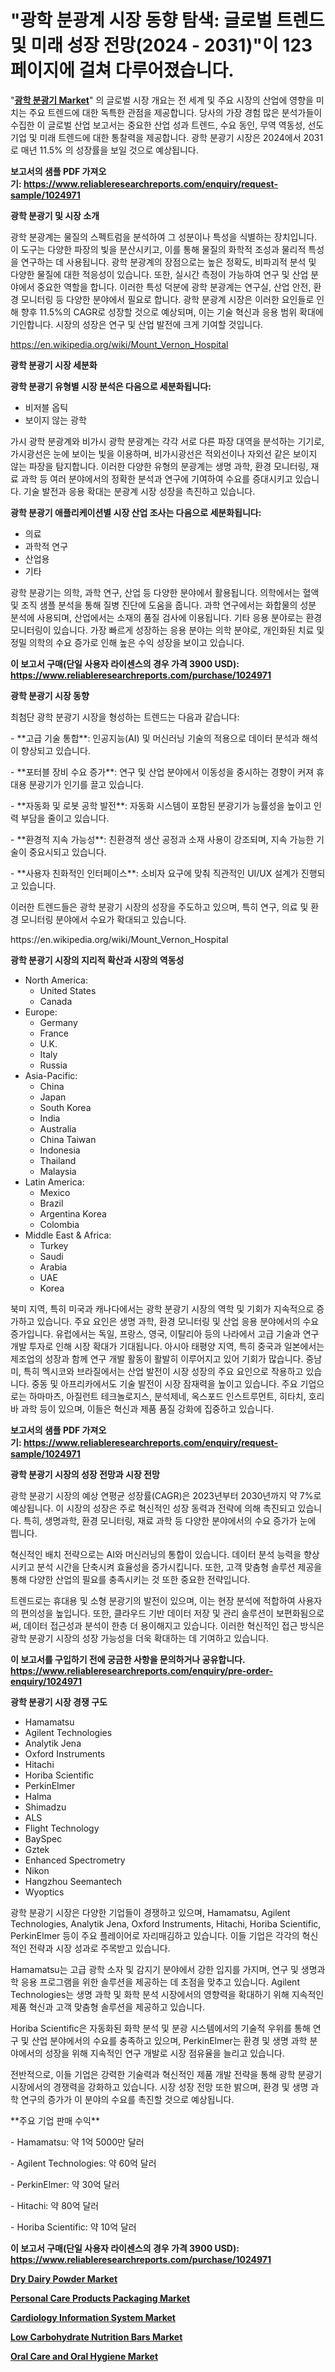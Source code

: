 <p><h1>"광학 분광계 시장 동향 탐색: 글로벌 트렌드 및 미래 성장 전망(2024 - 2031)"이 123페이지에 걸쳐 다루어졌습니다.</h1></p><p>"<strong><a href="https://www.reliableresearchreports.com/optical-spectroscope-r1024971">광학 분광기 Market</a></strong>" 의 글로벌 시장 개요는 전 세계 및 주요 시장의 산업에 영향을 미치는 주요 트렌드에 대한 독특한 관점을 제공합니다. 당사의 가장 경험 많은 분석가들이 수집한 이 글로벌 산업 보고서는 중요한 산업 성과 트렌드, 수요 동인, 무역 역동성, 선도 기업 및 미래 트렌드에 대한 통찰력을 제공합니다. 광학 분광기 시장은 2024에서 2031로 매년 11.5% 의 성장률을 보일 것으로 예상됩니다.</p>
<p><strong>보고서의 샘플 PDF 가져오기:&nbsp;<a href="https://www.reliableresearchreports.com/enquiry/request-sample/1024971">https://www.reliableresearchreports.com/enquiry/request-sample/1024971</a></strong></p>
<p><strong>광학 분광기 및 시장 소개</strong></p>
<p><p>광학 분광계는 물질의 스펙트럼을 분석하여 그 성분이나 특성을 식별하는 장치입니다. 이 도구는 다양한 파장의 빛을 분산시키고, 이를 통해 물질의 화학적 조성과 물리적 특성을 연구하는 데 사용됩니다. 광학 분광계의 장점으로는 높은 정확도, 비파괴적 분석 및 다양한 물질에 대한 적응성이 있습니다. 또한, 실시간 측정이 가능하여 연구 및 산업 분야에서 중요한 역할을 합니다. 이러한 특성 덕분에 광학 분광계는 연구실, 산업 안전, 환경 모니터링 등 다양한 분야에서 필요로 합니다. 광학 분광계 시장은 이러한 요인들로 인해 향후 11.5%의 CAGR로 성장할 것으로 예상되며, 이는 기술 혁신과 응용 범위 확대에 기인합니다. 시장의 성장은 연구 및 산업 발전에 크게 기여할 것입니다.</p></p>
<p><a href="https://en.wikipedia.org/wiki/Mount_Vernon_Hospital">https://en.wikipedia.org/wiki/Mount_Vernon_Hospital</a></p>
<p><strong>광학 분광기 시장 세분화</strong></p>
<p><strong>광학 분광기 유형별 시장 분석은 다음으로 세분화됩니다:</strong></p>
<p><ul><li>비저블 옵틱</li><li>보이지 않는 광학</li></ul></p>
<p><p>가시 광학 분광계와 비가시 광학 분광계는 각각 서로 다른 파장 대역을 분석하는 기기로, 가시광선은 눈에 보이는 빛을 이용하며, 비가시광선은 적외선이나 자외선 같은 보이지 않는 파장을 탐지합니다. 이러한 다양한 유형의 분광계는 생명 과학, 환경 모니터링, 재료 과학 등 여러 분야에서의 정확한 분석과 연구에 기여하여 수요를 증대시키고 있습니다. 기술 발전과 응용 확대는 분광계 시장 성장을 촉진하고 있습니다.</p></p>
<p><strong>광학 분광기 애플리케이션별 시장 산업 조사는 다음으로 세분화됩니다:</strong></p>
<p><ul><li>의료</li><li>과학적 연구</li><li>산업용</li><li>기타</li></ul></p>
<p><p>광학 분광기는 의학, 과학 연구, 산업 등 다양한 분야에서 활용됩니다. 의학에서는 혈액 및 조직 샘플 분석을 통해 질병 진단에 도움을 줍니다. 과학 연구에서는 화합물의 성분 분석에 사용되며, 산업에서는 소재의 품질 검사에 이용됩니다. 기타 응용 분야로는 환경 모니터링이 있습니다. 가장 빠르게 성장하는 응용 분야는 의학 분야로, 개인화된 치료 및 정밀 의학의 수요 증가로 인해 높은 수익 성장을 보이고 있습니다.</p></p>
<p><strong>이 보고서 구매(단일 사용자 라이센스의 경우 가격 3900 USD): <a href="https://www.reliableresearchreports.com/purchase/1024971">https://www.reliableresearchreports.com/purchase/1024971</a></strong></p>
<p><strong>광학 분광기 시장 동향</strong></p>
<p><p>최첨단 광학 분광기 시장을 형성하는 트렌드는 다음과 같습니다:</p><p>- **고급 기술 통합**: 인공지능(AI) 및 머신러닝 기술의 적용으로 데이터 분석과 해석이 향상되고 있습니다.</p><p>- **포터블 장비 수요 증가**: 연구 및 산업 분야에서 이동성을 중시하는 경향이 커져 휴대용 분광기가 인기를 끌고 있습니다.</p><p>- **자동화 및 로봇 공학 발전**: 자동화 시스템이 포함된 분광기가 능률성을 높이고 인력 부담을 줄이고 있습니다.</p><p>- **환경적 지속 가능성**: 친환경적 생산 공정과 소재 사용이 강조되며, 지속 가능한 기술이 중요시되고 있습니다.</p><p>- **사용자 친화적인 인터페이스**: 소비자 요구에 맞춰 직관적인 UI/UX 설계가 진행되고 있습니다.</p><p>이러한 트렌드들은 광학 분광기 시장의 성장을 주도하고 있으며, 특히 연구, 의료 및 환경 모니터링 분야에서 수요가 확대되고 있습니다.</p></p>
<p>https://en.wikipedia.org/wiki/Mount_Vernon_Hospital</p>
<p><strong>광학 분광기 시장의 지리적 확산과 시장의 역동성</strong></p>
<p><ul>
    <li>
        North America:
        <ul>
            <li>United States</li>
            <li>Canada</li>
        </ul>
    </li>
    <li>
        Europe:
        <ul>
            <li>Germany</li>
            <li>France</li>
            <li>U.K.</li>
            <li>Italy</li>
            <li>Russia</li>
        </ul>
    </li>
    <li>
        Asia-Pacific:
        <ul>
            <li>China</li>
            <li>Japan</li>
            <li>South Korea</li>
            <li>India</li>
            <li>Australia</li>
            <li>China Taiwan</li>
            <li>Indonesia</li>
            <li>Thailand</li>
            <li>Malaysia</li>
        </ul>
    </li>
    <li>
        Latin America:
        <ul>
            <li>Mexico</li>
            <li>Brazil</li>
            <li>Argentina Korea</li>
            <li>Colombia</li>
        </ul>
    </li>
    <li>
        Middle East & Africa:
        <ul>
            <li>Turkey</li>
            <li>Saudi</li>
            <li>Arabia</li>
            <li>UAE</li>
            <li>Korea</li>
        </ul>
    </li>
    </ul></p>
<p><p>북미 지역, 특히 미국과 캐나다에서는 광학 분광기 시장의 역학 및 기회가 지속적으로 증가하고 있습니다. 주요 요인은 생명 과학, 환경 모니터링 및 산업 응용 분야에서의 수요 증가입니다. 유럽에서는 독일, 프랑스, 영국, 이탈리아 등의 나라에서 고급 기술과 연구 개발 투자로 인해 시장 확대가 기대됩니다. 아시아 태평양 지역, 특히 중국과 일본에서는 제조업의 성장과 함께 연구 개발 활동이 활발히 이루어지고 있어 기회가 많습니다. 중남미, 특히 멕시코와 브라질에서는 산업 발전이 시장 성장의 주요 요인으로 작용하고 있습니다. 중동 및 아프리카에서도 기술 발전이 시장 잠재력을 높이고 있습니다. 주요 기업으로는 하마마츠, 아질런트 테크놀로지스, 분석제네, 옥스포드 인스트루먼트, 히타치, 호리바 과학 등이 있으며, 이들은 혁신과 제품 품질 강화에 집중하고 있습니다.</p></p>
<p><strong>보고서의 샘플 PDF 가져오기:&nbsp;<a href="https://www.reliableresearchreports.com/enquiry/request-sample/1024971">https://www.reliableresearchreports.com/enquiry/request-sample/1024971</a></strong></p>
<p><strong>광학 분광기 시장의 성장 전망과 시장 전망</strong></p>
<p><p>광학 분광기 시장의 예상 연평균 성장률(CAGR)은 2023년부터 2030년까지 약 7%로 예상됩니다. 이 시장의 성장은 주로 혁신적인 성장 동력과 전략에 의해 촉진되고 있습니다. 특히, 생명과학, 환경 모니터링, 재료 과학 등 다양한 분야에서의 수요 증가가 눈에 띕니다. </p><p>혁신적인 배치 전략으로는 AI와 머신러닝의 통합이 있습니다. 데이터 분석 능력을 향상시키고 분석 시간을 단축시켜 효율성을 증가시킵니다. 또한, 고객 맞춤형 솔루션 제공을 통해 다양한 산업의 필요를 충족시키는 것 또한 중요한 전략입니다. </p><p>트렌드로는 휴대용 및 소형 분광기의 발전이 있으며, 이는 현장 분석에 적합하여 사용자의 편의성을 높입니다. 또한, 클라우드 기반 데이터 저장 및 관리 솔루션이 보편화됨으로써, 데이터 접근성과 분석이 한층 더 용이해지고 있습니다. 이러한 혁신적인 접근 방식은 광학 분광기 시장의 성장 가능성을 더욱 확대하는 데 기여하고 있습니다.</p></p>
<p><strong>이 보고서를 구입하기 전에 궁금한 사항을 문의하거나 공유합니다. <a href="https://www.reliableresearchreports.com/enquiry/pre-order-enquiry/1024971">https://www.reliableresearchreports.com/enquiry/pre-order-enquiry/1024971</a></strong></p>
<p><strong>광학 분광기 시장 경쟁 구도</strong></p>
<p><ul><li>Hamamatsu</li><li>Agilent Technologies</li><li>Analytik Jena</li><li>Oxford Instruments</li><li>Hitachi</li><li>Horiba Scientific</li><li>PerkinElmer</li><li>Halma</li><li>Shimadzu</li><li>ALS</li><li>Flight Technology</li><li>BaySpec</li><li>Gztek</li><li>Enhanced Spectrometry</li><li>Nikon</li><li>Hangzhou Seemantech</li><li>Wyoptics</li></ul></p>
<p><p>광학 분광기 시장은 다양한 기업들이 경쟁하고 있으며, Hamamatsu, Agilent Technologies, Analytik Jena, Oxford Instruments, Hitachi, Horiba Scientific, PerkinElmer 등이 주요 플레이어로 자리매김하고 있습니다. 이들 기업은 각각의 혁신적인 전략과 시장 성과로 주목받고 있습니다.</p><p>Hamamatsu는 고급 광학 소자 및 감지기 분야에서 강한 입지를 가지며, 연구 및 생명과학 응용 프로그램을 위한 솔루션을 제공하는 데 초점을 맞추고 있습니다. Agilent Technologies는 생명 과학 및 화학 분석 시장에서의 영향력을 확대하기 위해 지속적인 제품 혁신과 고객 맞춤형 솔루션을 제공하고 있습니다.</p><p>Horiba Scientific은 자동화된 화학 분석 및 분광 시스템에서의 기술적 우위를 통해 연구 및 산업 분야에서의 수요를 충족하고 있으며, PerkinElmer는 환경 및 생명 과학 분야에서의 성장을 위해 지속적인 연구 개발로 시장 점유율을 늘리고 있습니다.</p><p>전반적으로, 이들 기업은 강력한 기술력과 혁신적인 제품 개발 전략을 통해 광학 분광기 시장에서의 경쟁력을 강화하고 있습니다. 시장 성장 전망 또한 밝으며, 환경 및 생명 과학 연구의 증가가 이 분야의 수요를 촉진할 것으로 예상됩니다.</p><p>**주요 기업 판매 수익**  </p><p>- Hamamatsu: 약 1억 5000만 달러  </p><p>- Agilent Technologies: 약 60억 달러  </p><p>- PerkinElmer: 약 30억 달러  </p><p>- Hitachi: 약 80억 달러  </p><p>- Horiba Scientific: 약 10억 달러  </p></p>
<p><strong>이 보고서 구매(단일 사용자 라이센스의 경우 가격 3900 USD): <a href="https://www.reliableresearchreports.com/purchase/1024971">https://www.reliableresearchreports.com/purchase/1024971</a></strong></p>
<p><strong><p><a href="https://github.com/RoseBoyd475/Market-Research-Report-List-1/blob/main/dry-dairy-powder-market.md">Dry Dairy Powder Market</a></p><p><a href="https://issuu.com/reportprime-2/docs/personal-care-products-packaging-ma_1686502fd8ca4f">Personal Care Products Packaging Market</a></p><p><a href="https://www.linkedin.com/pulse/cardiology-information-system-market-essentials-key-players-3tccc?trackingId=AZ8HvLjNQkmtSyyBZAnozQ%3D%3D">Cardiology Information System Market</a></p><p><a href="https://github.com/NasrinKhan99/Market-Research-Report-List-1/blob/main/low-carbohydrate-nutrition-bars-market.md">Low Carbohydrate Nutrition Bars Market</a></p><p><a href="https://issuu.com/reportprime-2/docs/oral-care-and-oral-hygiene-market-s_e9c8c0921f59f9">Oral Care and Oral Hygiene Market</a></p></strong></p>
<p></p>